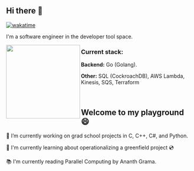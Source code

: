 ## Hi there 👋 
[![wakatime](https://wakatime.com/badge/user/584901d4-52a9-4053-9509-c5e912d0dfce.svg)](https://wakatime.com/@584901d4-52a9-4053-9509-c5e912d0dfce)

I'm a software engineer in the developer tool space.

<p align="center">
<img src="https://user-images.githubusercontent.com/44475953/121054657-6d111500-c771-11eb-8064-6ee96af7dacd.jpeg" width=200 align="left">

### Current stack: 

**Backend:** Go (Golang).

**Other:** SQL (CockroachDB), AWS Lambda, Kinesis, SQS, Terraform
</p>
<br>


## Welcome to my playground 😄

🔭 I’m currently working on grad school projects in C, C++, C#, and Python.

🌱 I'm currently learning about operationalizing a greenfield project 💿
 
📚 I'm currently reading Parallel Computing by Ananth Grama.
 
<!--
---------------------------------------------------------------------------------
 
[![Anna's GitHub stats](https://github-readme-stats.vercel.app/api?username=annabkr&count_private=true&hide=stars,prs,contribs&show_icons=true&theme=synthwave)](https://github.com/anuraghazra/github-readme-stats) 

[![Top Langs](https://github-readme-stats.vercel.app/api/top-langs/?username=annabkr&layout=compact&exclude_repo=Neo-Mancala)](https://github.com/anuraghazra/github-readme-stats)

**annabkr/annabkr** is a ✨ _special_ ✨ repository because its `README.md` (this file) appears on your GitHub profile.

🔭 I’m currently working on exploring design patterns in Go.

🌱 I'm currently learning PostgreSQL and distributed system design.

😄 **Pronouns:** She/her

Here are some ideas to get you started:

- 🔭 I’m currently working on ...
- 🌱 I’m currently learning ...
- 👯 I’m looking to collaborate on ...
- 🤔 I’m looking for help with ...
- 💬 Ask me about ...
- 📫 How to reach me: ...
- 😄 Pronouns: ...
- ⚡ Fun fact: ...
-->
 

